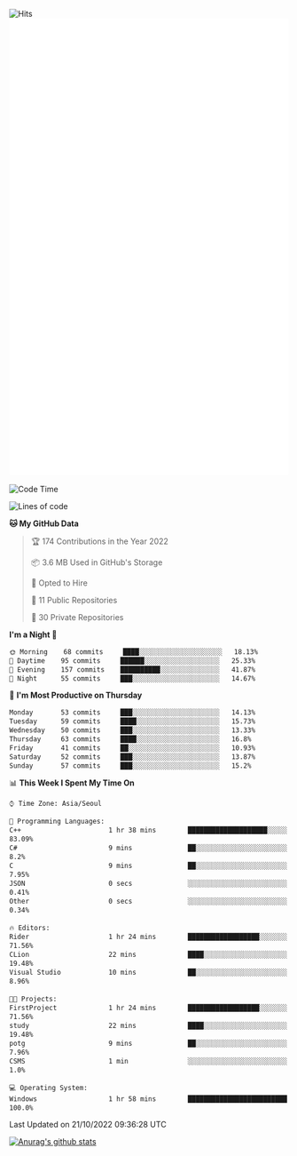 ![Hits](https://hits.seeyoufarm.com/api/count/incr/badge.svg?url=https%3A%2F%2Fgithub.com%2Fkokose1234&count_bg=%2379C83D&title_bg=%23555555&icon=apple.svg&icon_color=%23E7E7E7&title=hits&edge_flat=false)
<br/>
![Metrics](https://github.com/kokose1234/kokose1234/blob/main/github-metrics.svg)

<!--START_SECTION:waka-->
![Code Time](http://img.shields.io/badge/Code%20Time-701%20hrs%2036%20mins-blue)

![Lines of code](https://img.shields.io/badge/From%20Hello%20World%20I%27ve%20Written-902%20Thousand%20lines%20of%20code-blue)

**🐱 My GitHub Data** 

> 🏆 174 Contributions in the Year 2022
 > 
> 📦 3.6 MB Used in GitHub's Storage 
 > 
> 💼 Opted to Hire
 > 
> 📜 11 Public Repositories 
 > 
> 🔑 30 Private Repositories  
 > 
**I'm a Night 🦉** 

```text
🌞 Morning    68 commits     ████░░░░░░░░░░░░░░░░░░░░░   18.13% 
🌆 Daytime    95 commits     ██████░░░░░░░░░░░░░░░░░░░   25.33% 
🌃 Evening    157 commits    ██████████░░░░░░░░░░░░░░░   41.87% 
🌙 Night      55 commits     ███░░░░░░░░░░░░░░░░░░░░░░   14.67%

```
📅 **I'm Most Productive on Thursday** 

```text
Monday       53 commits     ███░░░░░░░░░░░░░░░░░░░░░░   14.13% 
Tuesday      59 commits     ████░░░░░░░░░░░░░░░░░░░░░   15.73% 
Wednesday    50 commits     ███░░░░░░░░░░░░░░░░░░░░░░   13.33% 
Thursday     63 commits     ████░░░░░░░░░░░░░░░░░░░░░   16.8% 
Friday       41 commits     ██░░░░░░░░░░░░░░░░░░░░░░░   10.93% 
Saturday     52 commits     ███░░░░░░░░░░░░░░░░░░░░░░   13.87% 
Sunday       57 commits     ███░░░░░░░░░░░░░░░░░░░░░░   15.2%

```


📊 **This Week I Spent My Time On** 

```text
⌚︎ Time Zone: Asia/Seoul

💬 Programming Languages: 
C++                      1 hr 38 mins        ████████████████████░░░░░   83.09% 
C#                       9 mins              ██░░░░░░░░░░░░░░░░░░░░░░░   8.2% 
C                        9 mins              ██░░░░░░░░░░░░░░░░░░░░░░░   7.95% 
JSON                     0 secs              ░░░░░░░░░░░░░░░░░░░░░░░░░   0.41% 
Other                    0 secs              ░░░░░░░░░░░░░░░░░░░░░░░░░   0.34%

🔥 Editors: 
Rider                    1 hr 24 mins        ██████████████████░░░░░░░   71.56% 
CLion                    22 mins             ████░░░░░░░░░░░░░░░░░░░░░   19.48% 
Visual Studio            10 mins             ██░░░░░░░░░░░░░░░░░░░░░░░   8.96%

🐱‍💻 Projects: 
FirstProject             1 hr 24 mins        ██████████████████░░░░░░░   71.56% 
study                    22 mins             ████░░░░░░░░░░░░░░░░░░░░░   19.48% 
potg                     9 mins              ██░░░░░░░░░░░░░░░░░░░░░░░   7.96% 
CSMS                     1 min               ░░░░░░░░░░░░░░░░░░░░░░░░░   1.0%

💻 Operating System: 
Windows                  1 hr 58 mins        █████████████████████████   100.0%

```


 Last Updated on 21/10/2022 09:36:28 UTC
<!--END_SECTION:waka-->

[![Anurag's github stats](https://github-readme-stats.vercel.app/api?username=kokose1234&theme=dracula)](https://github.com/anuraghazra/github-readme-stats)



	
